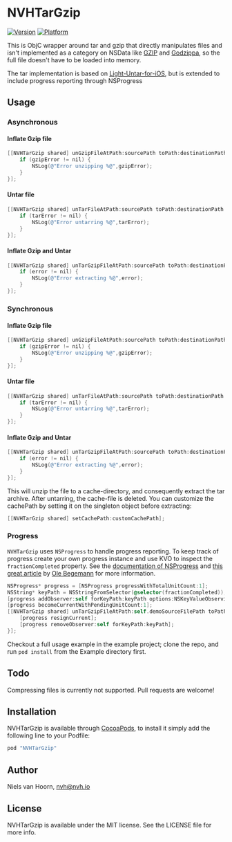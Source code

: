 # NVHTarGzip

[![Version](http://cocoapod-badges.herokuapp.com/v/NVHTarGzip/badge.png)](http://cocoadocs.org/docsets/NVHTarGzip)
[![Platform](http://cocoapod-badges.herokuapp.com/p/NVHTarGzip/badge.png)](http://cocoadocs.org/docsets/NVHTarGzip)

This is ObjC wrapper around tar and gzip that directly manipulates files and isn't implemented as a category on NSData like [GZIP](https://github.com/nicklockwood/GZIP) and [Godzippa](https://github.com/mattt/Godzippa), so the full file doesn't have to be loaded into memory.

The tar implementation is based on [Light-Untar-for-iOS](https://github.com/mhausherr/Light-Untar-for-iOS), but is extended to include progress reporting through NSProgress

## Usage

### Asynchronous

#### Inflate Gzip file

```objective-c
[[NVHTarGzip shared] unGzipFileAtPath:sourcePath toPath:destinationPath completion:^(NSError* gzipError) {
    if (gzipError != nil) {
        NSLog(@"Error unzipping %@",gzipError);
    }
}];
```

#### Untar file

```objective-c
[[NVHTarGzip shared] unTarFileAtPath:sourcePath toPath:destinationPath completion:^(NSError* tarError) {
    if (tarError != nil) {
        NSLog(@"Error untarring %@",tarError);
    }
}];
```

#### Inflate Gzip and Untar

```objective-c
[[NVHTarGzip shared] unTarGzipFileAtPath:sourcePath toPath:destinationPath completion:^(NSError* error) {
    if (error != nil) {
        NSLog(@"Error extracting %@",error);
    }
}];
```


### Synchronous

#### Inflate Gzip file

```objective-c
[[NVHTarGzip shared] unGzipFileAtPath:sourcePath toPath:destinationPath completion:^(NSError* gzipError) {
    if (gzipError != nil) {
        NSLog(@"Error unzipping %@",gzipError);
    }
}];
```

#### Untar file

```objective-c
[[NVHTarGzip shared] unTarFileAtPath:sourcePath toPath:destinationPath completion:^(NSError* tarError) {
    if (tarError != nil) {
        NSLog(@"Error untarring %@",tarError);
    }
}];
```

#### Inflate Gzip and Untar

```objective-c
[[NVHTarGzip shared] unTarGzipFileAtPath:sourcePath toPath:destinationPath completion:^(NSError* error) {
    if (error != nil) {
        NSLog(@"Error extracting %@",error);
    }
}];
```
This will unzip the file to a cache-directory, and consequently extract the tar archive. After untarring, the cache-file is deleted. You can customize the cachePath by setting it on the singleton object before extracting:

```objective-c
[[NVHTarGzip shared] setCachePath:customCachePath];
```

### Progress 

`NVHTarGzip` uses `NSProgress` to handle progress reporting. To keep track of progress create your own progress instance and use KVO to inspect the `fractionCompleted` property. See the [documentation of NSProgress](https://developer.apple.com/library/ios/documentation/Foundation/Reference/NSProgress_Class/Reference/Reference.html) and [this great article](http://oleb.net/blog/2014/03/nsprogress/) by [Ole Begemann](https://github.com/ole) for more information.

```objective-c
NSProgress* progress = [NSProgress progressWithTotalUnitCount:1];
NSString* keyPath = NSStringFromSelector(@selector(fractionCompleted));
[progress addObserver:self forKeyPath:keyPath options:NSKeyValueObservingOptionInitial context:NVHProgressFractionCompletedObserverContext];
[progress becomeCurrentWithPendingUnitCount:1];
[[NVHTarGzip shared] unTarGzipFileAtPath:self.demoSourceFilePath toPath:self.demoDestinationFilePath completion:^(NSError* error) {
    [progress resignCurrent];
    [progress removeObserver:self forKeyPath:keyPath];
}];
```

Checkout a full usage example in the example project; clone the repo, and run `pod install` from the Example directory first.

## Todo

Compressing files is currently not supported. Pull requests are welcome!

## Installation

NVHTarGzip is available through [CocoaPods](http://cocoapods.org), to install
it simply add the following line to your Podfile:

```ruby
pod "NVHTarGzip"
```

## Author

Niels van Hoorn, nvh@nvh.io

## License

NVHTarGzip is available under the MIT license. See the LICENSE file for more info.